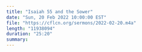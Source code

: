 ```yaml
---
title: "Isaiah 55 and the Sower"
date: "Sun, 20 Feb 2022 10:00:00 EST"
file: "https://cflcn.org/sermons/2022-02-20.m4a"
length: "11938094"
duration: "25:20"
summary: 
---
```

